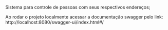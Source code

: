 Sistema para controle de pessoas com seus respectivos endereços;

Ao rodar o projeto localmente acessar a documentação swagger pelo link: http://localhost:8080/swagger-ui/index.html#/
